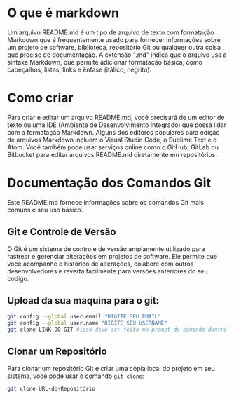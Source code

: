#  O que é markdown

Um arquivo README.md é um tipo de arquivo de texto com formatação Markdown que é frequentemente usado para fornecer informações sobre um projeto de software, biblioteca, repositório Git ou qualquer outra coisa que precise de documentação. A extensão ".md" indica que o arquivo usa a sintaxe Markdown, que permite adicionar formatação básica, como cabeçalhos, listas, links e ênfase (itálico, negrito).

#  Como criar
  
Para criar e editar um arquivo README.md, você precisará de um editor de texto ou uma IDE (Ambiente de Desenvolvimento Integrado) que possa lidar com a formatação Markdown. Alguns dos editores populares para edição de arquivos Markdown incluem o Visual Studio Code, o Sublime Text e o Atom. Você também pode usar serviços online como o GitHub, GitLab ou Bitbucket para editar arquivos README.md diretamente em repositórios.

# Documentação dos Comandos Git

Este README.md fornece informações sobre os comandos Git mais comuns e seu uso básico.

## Git e Controle de Versão

O Git é um sistema de controle de versão amplamente utilizado para rastrear e gerenciar alterações em projetos de software. Ele permite que você acompanhe o histórico de alterações, colabore com outros desenvolvedores e reverta facilmente para versões anteriores do seu código.

## Upload da sua maquina para o git:
```bash
git config --global user.email "DIGITE SEU EMAIL" 
git config --global user.name "DIGITE SEU USERNAME" 
git clone LINK DO GIT #isso deve ser feito no prompt de comando dentro da pasta desejada 
```


## Clonar um Repositório

Para clonar um repositório Git e criar uma cópia local do projeto em seu sistema, você pode usar o comando `git clone`:

```bash
git clone URL-do-Repositório
